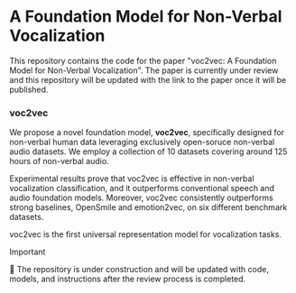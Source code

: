 # A Foundation Model for Non-Verbal Vocalization

This repository contains the code for the paper "voc2vec: A Foundation Model for Non-Verbal Vocalization". The paper is currently under review and this repository will be updated with the link to the paper once it will be published.

### voc2vec

We propose a novel foundation model, **voc2vec**, specifically designed for non-verbal human data leveraging exclusively open-soruce non-verbal audio datasets. We employ a collection of 10 datasets covering around 125 hours of non-verbal audio.

Experimental results prove that voc2vec is effective in non-verbal vocalization classification, and it outperforms conventional speech and audio foundation models. Moreover, voc2vec consistently outperforms strong baselines, OpenSmile and emotion2vec, on six different benchmark datasets. 

voc2vec is the first universal representation model for vocalization tasks.

> [!IMPORTANT]  
> 🚨 The repository is under construction and will be updated with code, models, and instructions after the review process is completed.
